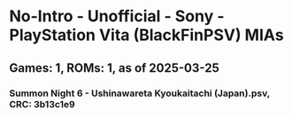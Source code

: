 # No-Intro - Unofficial - Sony - PlayStation Vita (BlackFinPSV) MIAs
## Games: 1, ROMs: 1, as of 2025-03-25

### Summon Night 6 - Ushinawareta Kyoukaitachi (Japan).psv, CRC: 3b13c1e9
